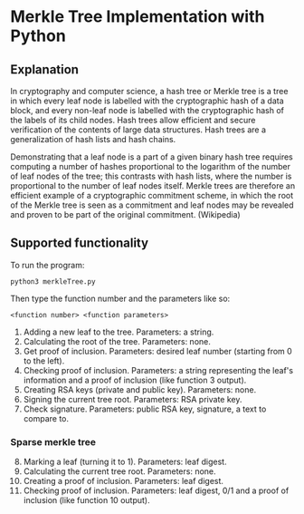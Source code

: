 # Merkle Tree Implementation with Python

## Explanation

In cryptography and computer science, a hash tree or Merkle tree is a tree in which every leaf node is labelled with the cryptographic hash of a data block, and every non-leaf node is labelled with the cryptographic hash of the labels of its child nodes. Hash trees allow efficient and secure verification of the contents of large data structures. Hash trees are a generalization of hash lists and hash chains.

Demonstrating that a leaf node is a part of a given binary hash tree requires computing a number of hashes proportional to the logarithm of the number of leaf nodes of the tree; this contrasts with hash lists, where the number is proportional to the number of leaf nodes itself. Merkle trees are therefore an efficient example of a cryptographic commitment scheme, in which the root of the Merkle tree is seen as a commitment and leaf nodes may be revealed and proven to be part of the original commitment. (Wikipedia)

## Supported functionality

To run the program:

    python3 merkleTree.py

Then type the function number and the parameters like so:

    <function number> <function parameters>

1. Adding a new leaf to the tree. Parameters: a string.
2. Calculating the root of the tree. Parameters: none.
3. Get proof of inclusion. Parameters: desired leaf number (starting from 0 to the left).
4. Checking proof of inclusion. Parameters: a string representing the leaf's information and a proof of inclusion (like function 3 output).
5. Creating RSA keys (private and public key). Parameters: none.
6. Signing the current tree root. Parameters: RSA private key.
7. Check signature. Parameters: public RSA key, signature, a text to compare to.

### Sparse merkle tree
8. Marking a leaf (turning it to 1). Parameters: leaf digest.
9. Calculating the current tree root. Parameters: none.
10. Creating a proof of inclusion. Parameters: leaf digest.
11. Checking proof of inclusion. Parameters: leaf digest, 0/1 and a proof of inclusion (like function 10 output). 
